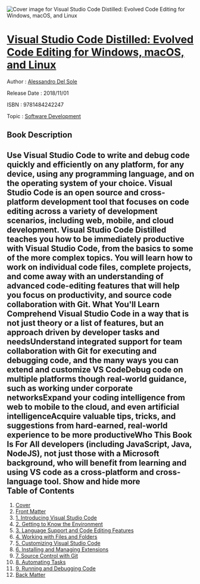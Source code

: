![Cover image for Visual Studio Code Distilled: Evolved Code Editing for Windows, macOS, and Linux](https://imgdetail.ebookreading.net/cover/cover/software_development/EB9781484242247.jpg)

[Visual Studio Code Distilled: Evolved Code Editing for Windows, macOS, and Linux](https://ebookreading.net/view/book/Visual+Studio+Code+Distilled%3A+Evolved+Code+Editing+for+Windows%2C+macOS%2C+and+Linux-EB9781484242247_1.html "Visual Studio Code Distilled: Evolved Code Editing for Windows, macOS, and Linux")
====================================================================================================================

Author : [Alessandro Del Sole](https://ebookreading.net/search/author/Alessandro+Del+Sole)

Release Date : 2018/11/01

ISBN : 9781484242247

Topic : [Software Development](https://ebookreading.net/search/category/software-development)

Book Description
-----------------

 Use Visual Studio Code to write and debug code quickly and efficiently on any platform, for any device, using any programming language, and on the operating system of your choice.
Visual Studio Code is an open source and cross-platform development tool that focuses on code editing across a variety of development scenarios, including web, mobile, and cloud development. Visual Studio Code Distilled teaches you how to be immediately productive with Visual Studio Code, from the basics to some of the more complex topics. You will learn how to work on individual code files, complete projects, and come away with an understanding of advanced code-editing features that will help you focus on productivity, and source code collaboration with Git.
What You'll Learn
Comprehend Visual Studio Code in a way that is not just theory or a list of features, but an approach driven by developer tasks and needsUnderstand integrated support for team collaboration with Git for executing and debugging code, and the many ways you can extend and customize VS CodeDebug code on multiple platforms though real-world guidance, such as working under corporate networksExpand your coding intelligence from web to mobile to the cloud, and even artificial intelligenceAcquire valuable tips, tricks, and suggestions from hard-earned, real-world experience to be more productiveWho This Book Is For
All developers (including JavaScript, Java, NodeJS), not just those with a Microsoft background, who will benefit from learning and using VS code as a cross-platform and cross-language tool.
        Show and hide more                
Table of Contents
-----------------

1. [Cover](https://ebookreading.net/view/book/Visual+Studio+Code+Distilled%3A+Evolved+Code+Editing+for+Windows%2C+macOS%2C+and+Linux-EB9781484242247_1.html)
1. [Front Matter](https://ebookreading.net/view/book/Visual+Studio+Code+Distilled%3A+Evolved+Code+Editing+for+Windows%2C+macOS%2C+and+Linux-EB9781484242247_2.html)
1. [1. Introducing Visual Studio Code](https://ebookreading.net/view/book/Visual+Studio+Code+Distilled%3A+Evolved+Code+Editing+for+Windows%2C+macOS%2C+and+Linux-EB9781484242247_3.html)
1. [2. Getting to Know the Environment](https://ebookreading.net/view/book/Visual+Studio+Code+Distilled%3A+Evolved+Code+Editing+for+Windows%2C+macOS%2C+and+Linux-EB9781484242247_4.html)
1. [3. Language Support and Code Editing Features](https://ebookreading.net/view/book/Visual+Studio+Code+Distilled%3A+Evolved+Code+Editing+for+Windows%2C+macOS%2C+and+Linux-EB9781484242247_5.html)
1. [4. Working with Files and Folders](https://ebookreading.net/view/book/Visual+Studio+Code+Distilled%3A+Evolved+Code+Editing+for+Windows%2C+macOS%2C+and+Linux-EB9781484242247_6.html)
1. [5. Customizing Visual Studio Code](https://ebookreading.net/view/book/Visual+Studio+Code+Distilled%3A+Evolved+Code+Editing+for+Windows%2C+macOS%2C+and+Linux-EB9781484242247_7.html)
1. [6. Installing and Managing Extensions](https://ebookreading.net/view/book/Visual+Studio+Code+Distilled%3A+Evolved+Code+Editing+for+Windows%2C+macOS%2C+and+Linux-EB9781484242247_8.html)
1. [7. Source Control with Git](https://ebookreading.net/view/book/Visual+Studio+Code+Distilled%3A+Evolved+Code+Editing+for+Windows%2C+macOS%2C+and+Linux-EB9781484242247_9.html)
1. [8. Automating Tasks](https://ebookreading.net/view/book/Visual+Studio+Code+Distilled%3A+Evolved+Code+Editing+for+Windows%2C+macOS%2C+and+Linux-EB9781484242247_10.html)
1. [9. Running and Debugging Code](https://ebookreading.net/view/book/Visual+Studio+Code+Distilled%3A+Evolved+Code+Editing+for+Windows%2C+macOS%2C+and+Linux-EB9781484242247_11.html)
1. [Back Matter](https://ebookreading.net/view/book/Visual+Studio+Code+Distilled%3A+Evolved+Code+Editing+for+Windows%2C+macOS%2C+and+Linux-EB9781484242247_12.html)
